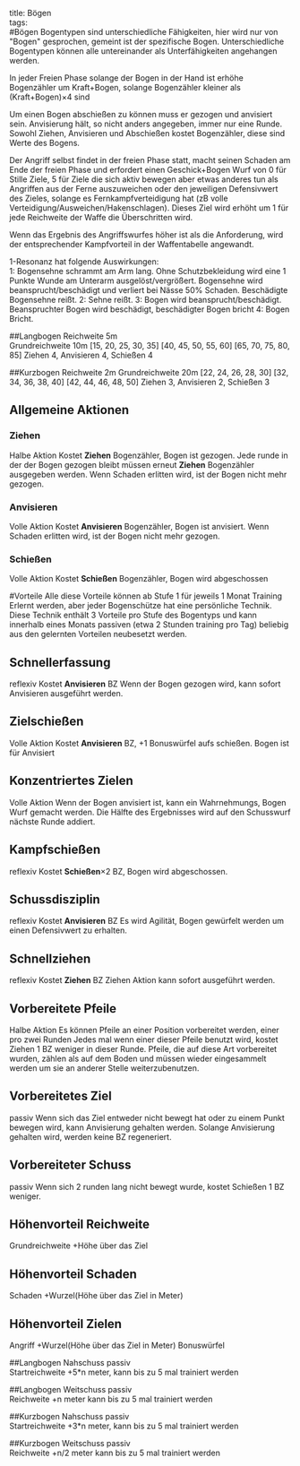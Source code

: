 title: Bögen  
tags:   
#Bögen
Bogentypen sind unterschiedliche Fähigkeiten, hier wird nur von "Bogen" gesprochen, gemeint ist der spezifische Bogen. Unterschiedliche Bogentypen können alle untereinander als Unterfähigkeiten angehangen werden.

In jeder Freien Phase solange der Bogen in der Hand ist erhöhe Bogenzähler um Kraft+Bogen, solange Bogenzähler kleiner als (Kraft+Bogen)×4 sind

Um einen Bogen abschießen zu können muss er gezogen und anvisiert sein. 
Anvisierung hält, so nicht anders angegeben, immer nur eine Runde.
Sowohl Ziehen, Anvisieren und Abschießen kostet Bogenzähler, diese sind Werte des Bogens.

Der Angriff selbst findet in der freien Phase statt, macht seinen Schaden am Ende der freien Phase und erfordert einen Geschick+Bogen Wurf von 0 für Stille Ziele, 5 für Ziele die sich aktiv bewegen aber etwas anderes tun als Angriffen aus der Ferne auszuweichen oder den jeweiligen Defensivwert des Zieles, solange es Fernkampfverteidigung hat (zB volle Verteidigung/Ausweichen/Hakenschlagen). 
Dieses Ziel wird erhöht um 1 für jede Reichweite der Waffe die Überschritten wird.

Wenn das Ergebnis des Angriffswurfes höher ist als die Anforderung, wird der entsprechender Kampfvorteil in der Waffentabelle angewandt.

1-Resonanz hat folgende Auswirkungen:  
1: Bogensehne schrammt am Arm lang. Ohne Schutzbekleidung wird eine 1 Punkte Wunde am Unterarm ausgelöst/vergrößert. Bogensehne wird beansprucht/beschädigt und verliert bei Nässe 50% Schaden.
Beschädigte Bogensehne reißt.
2: Sehne reißt.
3: Bogen wird beansprucht/beschädigt. Beanspruchter Bogen wird beschädigt, beschädigter Bogen bricht
4: Bogen Bricht.  

##Langbogen
Reichweite 5m  
Grundreichweite 10m
[15, 20, 25, 30, 35]
[40, 45, 50, 55, 60]
[65, 70, 75, 80, 85]
Ziehen 4, Anvisieren 4, Schießen 4

##Kurzbogen
Reichweite 2m
Grundreichweite 20m
[22, 24, 26, 28, 30]
[32, 34, 36, 38, 40] 
[42, 44, 46, 48, 50]
Ziehen 3, Anvisieren 2, Schießen 3

## Allgemeine Aktionen
### Ziehen 
Halbe Aktion 
Kostet **Ziehen** Bogenzähler, Bogen ist gezogen. Jede runde in der der Bogen gezogen bleibt müssen erneut **Ziehen** Bogenzähler ausgegeben werden.
Wenn Schaden erlitten wird, ist der Bogen nicht mehr gezogen.
### Anvisieren
Volle Aktion
Kostet **Anvisieren** Bogenzähler, Bogen ist anvisiert. 
Wenn Schaden erlitten wird, ist der Bogen nicht mehr gezogen.
### Schießen
Volle Aktion
Kostet **Schießen** Bogenzähler, Bogen wird abgeschossen

#Vorteile
Alle diese Vorteile können ab Stufe 1 für jeweils 1 Monat Training Erlernt werden, aber jeder Bogenschütze hat eine persönliche Technik. Diese Technik enthält 3 Vorteile pro Stufe des Bogentyps und 
kann innerhalb eines Monats passiven (etwa 2 Stunden training pro Tag) beliebig aus den gelernten Vorteilen neubesetzt werden.

## Schnellerfassung
reflexiv
Kostet **Anvisieren** BZ
Wenn der Bogen gezogen wird, kann sofort Anvisieren ausgeführt werden.
## Zielschießen
Volle Aktion
Kostet **Anvisieren** BZ, +1 Bonuswürfel aufs schießen. Bogen ist für Anvisiert
## Konzentriertes Zielen
Volle Aktion
Wenn der Bogen anvisiert ist, kann ein Wahrnehmungs, Bogen Wurf gemacht werden. Die Hälfte des Ergebnisses wird auf den Schusswurf nächste Runde addiert.
## Kampfschießen
reflexiv
Kostet **Schießen**&times;2 BZ, Bogen wird abgeschossen.
## Schussdisziplin
reflexiv 
Kostet **Anvisieren**  BZ
Es wird Agilität, Bogen gewürfelt werden um einen Defensivwert zu erhalten.
## Schnellziehen
reflexiv 
Kostet **Ziehen** BZ
Ziehen Aktion kann sofort ausgeführt werden.
## Vorbereitete Pfeile
Halbe Aktion
Es können Pfeile an einer Position vorbereitet werden, einer pro zwei Runden
Jedes mal wenn einer dieser Pfeile benutzt wird, kostet Ziehen 1 BZ weniger in dieser Runde. Pfeile, die auf diese Art vorbereitet wurden, zählen als auf dem Boden und müssen wieder eingesammelt werden um sie an anderer Stelle weiterzubenutzen.
## Vorbereitetes Ziel
passiv
Wenn sich das Ziel entweder nicht bewegt hat oder zu einem Punkt bewegen wird, kann Anvisierung gehalten werden. Solange Anvisierung gehalten wird, werden keine BZ regeneriert.
## Vorbereiteter Schuss
passiv
Wenn sich 2 runden lang nicht bewegt wurde, kostet Schießen 1 BZ weniger.

## Höhenvorteil Reichweite
Grundreichweite +Höhe über das Ziel

## Höhenvorteil Schaden
Schaden +Wurzel(Höhe über das Ziel in Meter)

## Höhenvorteil Zielen
Angriff +Wurzel(Höhe über das Ziel in Meter) Bonuswürfel

##Langbogen Nahschuss
passiv  
Startreichweite +5*n meter, kann bis zu 5 mal trainiert werden

##Langbogen Weitschuss
passiv  
Reichweite +n meter kann bis zu 5 mal trainiert werden


##Kurzbogen Nahschuss
passiv  
Startreichweite +3*n meter, kann bis zu 5 mal trainiert werden

##Kurzbogen Weitschuss
passiv  
Reichweite +n/2 meter kann bis zu 5 mal trainiert werden